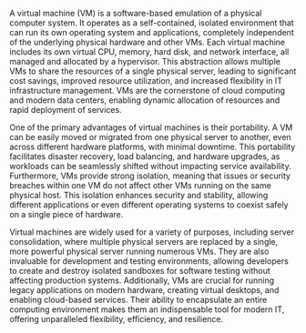 A virtual machine (VM) is a software-based emulation of a physical computer system. It operates as a self-contained, isolated environment that can run its own operating system and applications, completely independent of the underlying physical hardware and other VMs. Each virtual machine includes its own virtual CPU, memory, hard disk, and network interface, all managed and allocated by a hypervisor. This abstraction allows multiple VMs to share the resources of a single physical server, leading to significant cost savings, improved resource utilization, and increased flexibility in IT infrastructure management. VMs are the cornerstone of cloud computing and modern data centers, enabling dynamic allocation of resources and rapid deployment of services.

One of the primary advantages of virtual machines is their portability. A VM can be easily moved or migrated from one physical server to another, even across different hardware platforms, with minimal downtime. This portability facilitates disaster recovery, load balancing, and hardware upgrades, as workloads can be seamlessly shifted without impacting service availability. Furthermore, VMs provide strong isolation, meaning that issues or security breaches within one VM do not affect other VMs running on the same physical host. This isolation enhances security and stability, allowing different applications or even different operating systems to coexist safely on a single piece of hardware.

Virtual machines are widely used for a variety of purposes, including server consolidation, where multiple physical servers are replaced by a single, more powerful physical server running numerous VMs. They are also invaluable for development and testing environments, allowing developers to create and destroy isolated sandboxes for software testing without affecting production systems. Additionally, VMs are crucial for running legacy applications on modern hardware, creating virtual desktops, and enabling cloud-based services. Their ability to encapsulate an entire computing environment makes them an indispensable tool for modern IT, offering unparalleled flexibility, efficiency, and resilience.